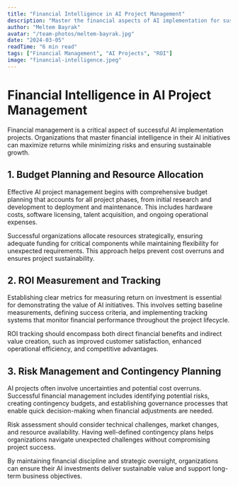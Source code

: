 ```yaml
---
title: "Financial Intelligence in AI Project Management"
description: "Master the financial aspects of AI implementation for sustainable business growth and maximum ROI."
author: "Meltem Bayrak"
avatar: "/team-photos/meltem-bayrak.jpg"
date: "2024-03-05"
readTime: "6 min read"
tags: ["Financial Management", "AI Projects", "ROI"]
image: "financial-intelligence.jpeg"
---
```


# Financial Intelligence in AI Project Management

Financial management is a critical aspect of successful AI implementation projects. Organizations that master financial intelligence in their AI initiatives can maximize returns while minimizing risks and ensuring sustainable growth.

## 1. Budget Planning and Resource Allocation

Effective AI project management begins with comprehensive budget planning that accounts for all project phases, from initial research and development to deployment and maintenance. This includes hardware costs, software licensing, talent acquisition, and ongoing operational expenses.

Successful organizations allocate resources strategically, ensuring adequate funding for critical components while maintaining flexibility for unexpected requirements. This approach helps prevent cost overruns and ensures project sustainability.

## 2. ROI Measurement and Tracking

Establishing clear metrics for measuring return on investment is essential for demonstrating the value of AI initiatives. This involves setting baseline measurements, defining success criteria, and implementing tracking systems that monitor financial performance throughout the project lifecycle.

ROI tracking should encompass both direct financial benefits and indirect value creation, such as improved customer satisfaction, enhanced operational efficiency, and competitive advantages.

## 3. Risk Management and Contingency Planning

AI projects often involve uncertainties and potential cost overruns. Successful financial management includes identifying potential risks, creating contingency budgets, and establishing governance processes that enable quick decision-making when financial adjustments are needed.

Risk assessment should consider technical challenges, market changes, and resource availability. Having well-defined contingency plans helps organizations navigate unexpected challenges without compromising project success.

By maintaining financial discipline and strategic oversight, organizations can ensure their AI investments deliver sustainable value and support long-term business objectives.